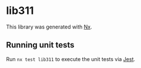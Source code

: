 # lib311

This library was generated with [Nx](https://nx.dev).

## Running unit tests

Run `nx test lib311` to execute the unit tests via [Jest](https://jestjs.io).

